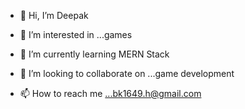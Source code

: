 - 👋 Hi, I’m Deepak
- 👀 I’m interested in ...games
- 🌱 I’m currently learning MERN Stack
- 💞️ I’m looking to collaborate on ...game development

- 📫 How to reach me ...bk1649.h@gmail.com

<!---
Shoktiman/Shoktiman is a ✨ special ✨ repository because its `README.md` (this file) appears on your GitHub profile.
You can click the Preview link to take a look at your changes.
--->

